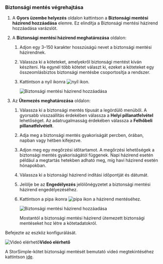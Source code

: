 <!--author=alkohli last changed: 9/17/15-->

### <a name="to-take-a-backup"></a>Biztonsági mentés végrehajtása
1. A **Gyors üzembe helyezés** oldalon kattintson a **Biztonsági mentési házirend hozzáadása** elemre. Ez elindítja a Biztonsági mentési házirend hozzáadása varázslót. 
2. A **Biztonsági mentési házirend meghatározása** oldalon:
   
   1. Adjon egy 3–150 karakter hosszúságú nevet a biztonsági mentési házirendnek.
   2. Válassza ki a köteteket, amelyekről biztonsági mentést kíván készíteni. Ha egynél több kötetet választ ki, ezeket a köteteket egy összeomlásbiztos biztonsági mentésbe csoportosítja a rendszer.
   3. Kattintson a nyíl ikonra ![nyíl ikon](./media/storsimple-take-backup/HCS_ArrowIcon-include.png). 
      
      ![Biztonsági mentési házirend hozzáadása](./media/storsimple-take-backup/HCS_AddBackupPolicyWizard1M-include.png)
3. Az **Ütemezés meghatározása** oldalon:
   
   1. Válassza ki a biztonsági mentés típusát a legördülő menüből. A gyorsabb visszaállítás érdekében válassza a **Helyi pillanatfelvétel** lehetőséget. Az adatrugalmasság érdekében válassza a **Felhőbeli pillanatfelvételt**.
   2. Adja meg a biztonsági mentés gyakoriságát percben, órában, napban vagy hétben kifejezve.
   3. Adjon meg egy megőrzési időtartamot. A megőrzési lehetőségek a biztonsági mentés gyakoriságától függenek. Napi házirend esetén például a megtartás hetekben adható meg, míg havi házirend esetén hónapokban.
   4. Válassza ki a biztonsági házirend indítási időpontját és dátumát.
   5. Jelölje be az **Engedélyezés** jelölőnégyzetet a biztonsági mentési házirend engedélyezéséhez. 
   6. Kattintson a pipa ikonra ![pipa ikon](./media/storsimple-take-backup/HCS_CheckIcon-include.png) a házirend mentéséhez.
      
      ![Biztonsági mentési házirend hozzáadása](./media/storsimple-take-backup/HCS_AddBackupPolicyWizard2M-include.png)
      
      Mostantól a biztonsági mentési házirend ütemezett biztonsági mentéseket hoz létre a kötetadatokról.

Befejezte az eszköz konfigurálását. 

![Videó elérhető](./media/storsimple-take-backup/Video_icon.png)**Videó elérhető**

A StorSimple-kötet biztonsági mentését bemutató videó megtekintéséhez kattintson [ide](https://azure.microsoft.com/documentation/videos/take-a-storsimple-backup/).

